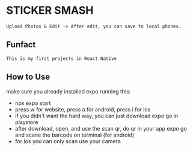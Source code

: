 # STICKER SMASH
	Upload Photos & Edit -> After edit, you can save to local phones.

## Funfact
	This is my first projects in React Native

## How to Use
  make sure you already installed expo
  running this:
- npx expo start
- press w for website, press a for android, press i for ios
- if you didn't want the hard way, you can just download expo go in playstore
- after download, open, and use the scan qr, do qr in your app expo go and scane the barcode on terminal (for android)
- for Ios you can only scan use your camera